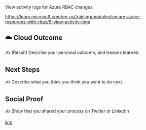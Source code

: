 View activity logs for Azure RBAC changes


https://learn.microsoft.com/en-us/training/modules/secure-azure-resources-with-rbac/6-view-activity-logs

## ☁️ Cloud Outcome

✍️ (Result) Describe your personal outcome, and lessons learned.

## Next Steps

✍️ Describe what you think you think you want to do next.

## Social Proof

✍️ Show that you shared your process on Twitter or LinkedIn

[link](link)
